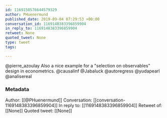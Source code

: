 ```yaml
---
id: 1169150576644579329
author: PHuenermund
published_date: 2019-09-04 07:29:53 +00:00
conversation_id: 1169148383396859904
in_reply_to: 1169148383396859904
retweet: None
quoted_tweet: None
type: tweet
tags:

---
```


@pierre_azoulay Also a nice example for a "selection on observables" design in econometrics. @causalinf @Jabaluck @autoregress @yudapearl @analisereal

### Metadata

Author: [[@PHuenermund]]
Conversation: [[conversation-1169148383396859904]]
In reply to: [[1169148383396859904]]
Retweet of: [[None]]
Quoted tweet: [[None]]
